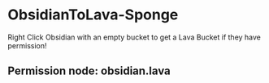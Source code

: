# ObsidianToLava-Sponge
Right Click Obsidian with an empty bucket to get a Lava Bucket if they have permission!
## Permission node: obsidian.lava
